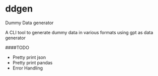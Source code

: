 # ddgen

Dummy Data generator

A CLI tool to generate dummy data in various formats using gpt as data generator


####TODO
- Pretty print json
- Pretty print pandas
- Error Handling

